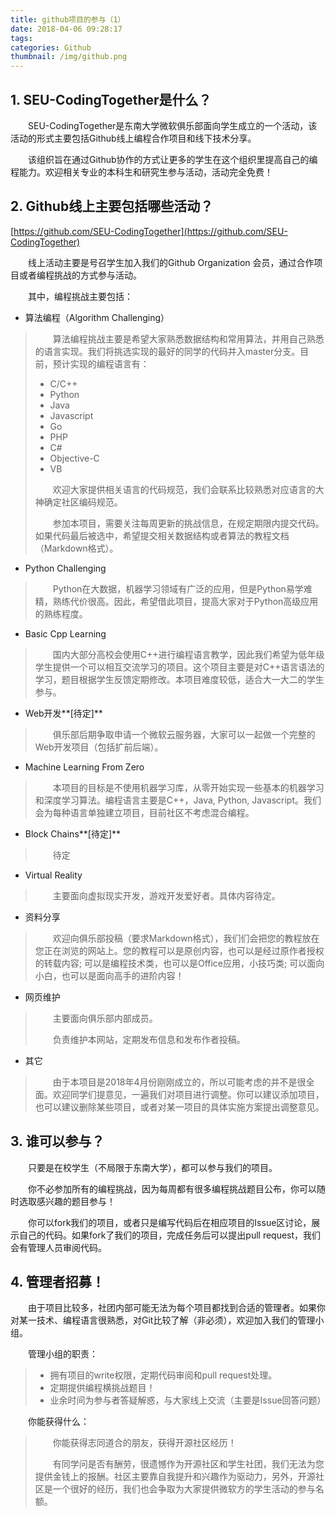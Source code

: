 ```yaml
---
title: github项目的参与（1）
date: 2018-04-06 09:28:17
tags:
categories: Github
thumbnail: /img/github.png
---
```


## 1. SEU-CodingTogether是什么？

&emsp;&emsp;SEU-CodingTogether是东南大学微软俱乐部面向学生成立的一个活动，该活动的形式主要包括Github线上编程合作项目和线下技术分享。

&emsp;&emsp;该组织旨在通过Github协作的方式让更多的学生在这个组织里提高自己的编程能力。欢迎相关专业的本科生和研究生参与活动，活动完全免费！

## 2. Github线上主要包括哪些活动？

[https://github.com/SEU-CodingTogether](https://github.com/SEU-CodingTogether)

&emsp;&emsp;线上活动主要是号召学生加入我们的Github Organization 会员，通过合作项目或者编程挑战的方式参与活动。

&emsp;&emsp;其中，编程挑战主要包括：

- 算法编程（Algorithm Challenging）

> &emsp;&emsp;算法编程挑战主要是希望大家熟悉数据结构和常用算法，并用自己熟悉的语言实现。我们将挑选实现的最好的同学的代码并入master分支。目前，预计实现的编程语言有：
>
> - C/C++
> - Python
> - Java
> - Javascript
> - Go
> - PHP
> - C#
> - Objective-C
> - VB
>
> &emsp;&emsp;欢迎大家提供相关语言的代码规范，我们会联系比较熟悉对应语言的大神确定社区编码规范。
>
> &emsp;&emsp;参加本项目，需要关注每周更新的挑战信息，在规定期限内提交代码。如果代码最后被选中，希望提交相关数据结构或者算法的教程文档（Markdown格式）。

- Python Challenging

> &emsp;&emsp;Python在大数据，机器学习领域有广泛的应用，但是Python易学难精，熟练代价很高。因此，希望借此项目，提高大家对于Python高级应用的熟练程度。

- Basic Cpp Learning

> &emsp;&emsp;国内大部分高校会使用C++进行编程语言教学，因此我们希望为低年级学生提供一个可以相互交流学习的项目。这个项目主要是对C++语言语法的学习，题目根据学生反馈定期修改。本项目难度较低，适合大一大二的学生参与。

- Web开发**[待定]**

> &emsp;&emsp;俱乐部后期争取申请一个微软云服务器，大家可以一起做一个完整的Web开发项目（包括扩前后端）。

- Machine Learning From Zero

> &emsp;&emsp;本项目的目标是不使用机器学习库，从零开始实现一些基本的机器学习和深度学习算法。编程语言主要是C++，Java, Python, Javascript。我们会为每种语言单独建立项目，目前社区不考虑混合编程。

- Block Chains**[待定]**

> &emsp;&emsp;待定

- Virtual Reality

> &emsp;&emsp;主要面向虚拟现实开发，游戏开发爱好者。具体内容待定。

- 资料分享

> &emsp;&emsp;欢迎向俱乐部投稿（要求Markdown格式），我们们会把您的教程放在您正在浏览的网站上。您的教程可以是原创内容，也可以是经过原作者授权的转载内容; 可以是编程技术类，也可以是Office应用，小技巧类; 可以面向小白，也可以是面向高手的进阶内容！

- 网页维护

> &emsp;&emsp;主要面向俱乐部内部成员。
>
> &emsp;&emsp;负责维护本网站，定期发布信息和发布作者投稿。

- 其它

> &emsp;&emsp;由于本项目是2018年4月份刚刚成立的，所以可能考虑的并不是很全面。欢迎同学们提意见，一遍我们对项目进行调整。你可以建议添加项目，也可以建议删除某些项目，或者对某一项目的具体实施方案提出调整意见。



## 3. 谁可以参与？

&emsp;&emsp;只要是在校学生（不局限于东南大学），都可以参与我们的项目。

&emsp;&emsp;你不必参加所有的编程挑战，因为每周都有很多编程挑战题目公布，你可以随时选取感兴趣的题目参与！

&emsp;&emsp;你可以fork我们的项目，或者只是编写代码后在相应项目的Issue区讨论，展示自己的代码。如果fork了我们的项目，完成任务后可以提出pull request，我们会有管理人员审阅代码。

## 4. 管理者招募！

&emsp;&emsp;由于项目比较多，社团内部可能无法为每个项目都找到合适的管理者。如果你对某一技术、编程语言很熟悉，对Git比较了解（非必须），欢迎加入我们的管理小组。

&emsp;&emsp;管理小组的职责：

> - 拥有项目的write权限，定期代码审阅和pull request处理。
> - 定期提供编程横挑战题目！
> - 业余时间为参与者答疑解惑，与大家线上交流（主要是Issue回答问题）

&emsp;&emsp;你能获得什么：

> &emsp;&emsp;你能获得志同道合的朋友，获得开源社区经历！
>
> &emsp;&emsp;有同学问是否有酬劳，很遗憾作为开源社区和学生社团，我们无法为您提供金钱上的报酬。社区主要靠自我提升和兴趣作为驱动力，另外，开源社区是一个很好的经历，我们也会争取为大家提供微软方的学生活动的参与名额。